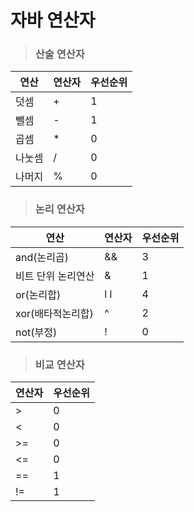 # 자바 연산자

> ### 산술 연산자
| 연산  | 연산자 | 우선순위 |
|-----|-----|------|
| 덧셈  | +   | 1    |
| 뺄셈  | -   | 1    |
| 곱셈  | *   | 0    |
| 나눗셈 | /   | 0    |
| 나머지 | %   | 0    |

> ### 논리 연산자
| 연산         | 연산자 | 우선순위 |
|------------|----|------|
| and(논리곱)   | && | 3    |
| 비트 단위 논리연산 | &  | 1    |
| or(논리합)    | l l | 4    |
| xor(배타적논리합) | ^  | 2    |
| not(부정)    | !  | 0    |

> ### 비교 연산자
| 연산자 | 우선순위 |
|-----|------|
| \>  | 0    |
| <   | 0    |
| \>= | 0    |
| <=  | 0    |
| ==  | 1    |
| !=  | 1    |
